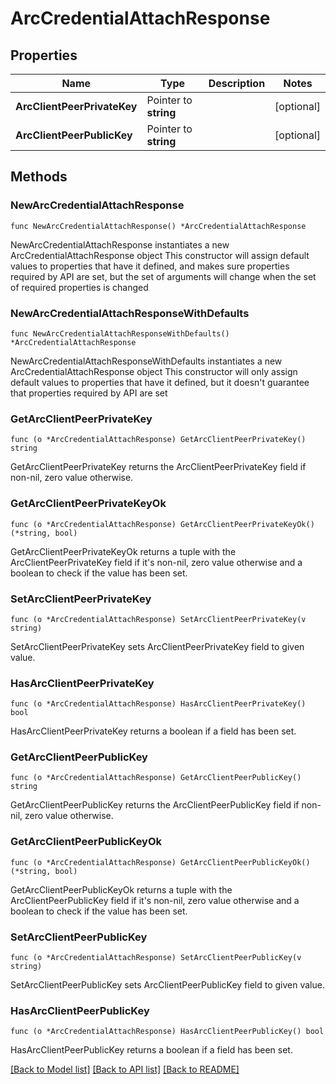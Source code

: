 # ArcCredentialAttachResponse

## Properties

Name | Type | Description | Notes
------------ | ------------- | ------------- | -------------
**ArcClientPeerPrivateKey** | Pointer to **string** |  | [optional] 
**ArcClientPeerPublicKey** | Pointer to **string** |  | [optional] 

## Methods

### NewArcCredentialAttachResponse

`func NewArcCredentialAttachResponse() *ArcCredentialAttachResponse`

NewArcCredentialAttachResponse instantiates a new ArcCredentialAttachResponse object
This constructor will assign default values to properties that have it defined,
and makes sure properties required by API are set, but the set of arguments
will change when the set of required properties is changed

### NewArcCredentialAttachResponseWithDefaults

`func NewArcCredentialAttachResponseWithDefaults() *ArcCredentialAttachResponse`

NewArcCredentialAttachResponseWithDefaults instantiates a new ArcCredentialAttachResponse object
This constructor will only assign default values to properties that have it defined,
but it doesn't guarantee that properties required by API are set

### GetArcClientPeerPrivateKey

`func (o *ArcCredentialAttachResponse) GetArcClientPeerPrivateKey() string`

GetArcClientPeerPrivateKey returns the ArcClientPeerPrivateKey field if non-nil, zero value otherwise.

### GetArcClientPeerPrivateKeyOk

`func (o *ArcCredentialAttachResponse) GetArcClientPeerPrivateKeyOk() (*string, bool)`

GetArcClientPeerPrivateKeyOk returns a tuple with the ArcClientPeerPrivateKey field if it's non-nil, zero value otherwise
and a boolean to check if the value has been set.

### SetArcClientPeerPrivateKey

`func (o *ArcCredentialAttachResponse) SetArcClientPeerPrivateKey(v string)`

SetArcClientPeerPrivateKey sets ArcClientPeerPrivateKey field to given value.

### HasArcClientPeerPrivateKey

`func (o *ArcCredentialAttachResponse) HasArcClientPeerPrivateKey() bool`

HasArcClientPeerPrivateKey returns a boolean if a field has been set.

### GetArcClientPeerPublicKey

`func (o *ArcCredentialAttachResponse) GetArcClientPeerPublicKey() string`

GetArcClientPeerPublicKey returns the ArcClientPeerPublicKey field if non-nil, zero value otherwise.

### GetArcClientPeerPublicKeyOk

`func (o *ArcCredentialAttachResponse) GetArcClientPeerPublicKeyOk() (*string, bool)`

GetArcClientPeerPublicKeyOk returns a tuple with the ArcClientPeerPublicKey field if it's non-nil, zero value otherwise
and a boolean to check if the value has been set.

### SetArcClientPeerPublicKey

`func (o *ArcCredentialAttachResponse) SetArcClientPeerPublicKey(v string)`

SetArcClientPeerPublicKey sets ArcClientPeerPublicKey field to given value.

### HasArcClientPeerPublicKey

`func (o *ArcCredentialAttachResponse) HasArcClientPeerPublicKey() bool`

HasArcClientPeerPublicKey returns a boolean if a field has been set.


[[Back to Model list]](../README.md#documentation-for-models) [[Back to API list]](../README.md#documentation-for-api-endpoints) [[Back to README]](../README.md)


